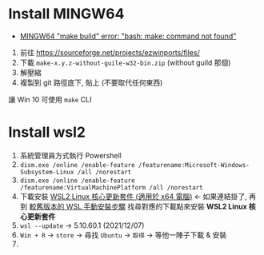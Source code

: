 

# Install MINGW64

- [MINGW64 "make build" error: "bash: make: command not found"](https://stackoverflow.com/questions/36770716/mingw64-make-build-error-bash-make-command-not-found)

1. 前往 https://sourceforge.net/projects/ezwinports/files/
2. 下載 `make-x.y.z-without-guile-w32-bin.zip` (without guild 那個)
3. 解壓縮
4. 複製到 git 路徑底下, 貼上 (不要取代任何東西)

讓 Win 10 可使用 `make` CLI


# Install wsl2

1. 系統管理員方式執行 Powershell
2. `dism.exe /online /enable-feature /featurename:Microsoft-Windows-Subsystem-Linux /all /norestart`
3. `dism.exe /online /enable-feature /featurename:VirtualMachinePlatform /all /norestart`
4. 下載安裝 [WSL2 Linux 核心更新套件 (適用於 x64 電腦)](https://wslstorestorage.blob.core.windows.net/wslblob/wsl_update_x64.msi) ← 如果連結掛了, 再到 [較舊版本的 WSL 手動安裝步驟](https://docs.microsoft.com/zh-tw/windows/wsl/install-manual) 找尋對應的下載點來安裝 **WSL2 Linux 核心更新套件**
5. `wsl --update`  -> 5.10.60.1 (2021/12/07)
6. `Win + R` -> `store` -> 尋找 `Ubuntu` -> `取得` -> 等他一陣子下載 & 安裝
7. 